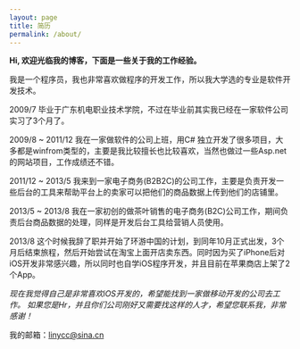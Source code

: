 ```yaml
---
layout: page
title: 简历
permalink: /about/
---
```


**Hi, 欢迎光临我的博客，下面是一些关于我的工作经验。**


我是一个程序员，我也非常喜欢做程序的开发工作，所以我大学选的专业是软件开发技术。

2009/7 毕业于广东机电职业技术学院，不过在毕业前其实我已经在一家软件公司实习了3个月了。

2009/8 ~ 2011/12 我在一家做软件的公司上班，用C# 独立开发了很多项目，大多都是winfrom类型的，主要是我比较擅长也比较喜欢，当然也做过一些Asp.net的网站项目，工作成绩还不错。

2011/12 ~ 2013/5 我来到一家电子商务(B2B2C)的公司工作，主要是负责开发一些后台的工具来帮助平台上的卖家可以把他们的商品数据上传到他们的店铺里。

2013/5 ~ 2013/8 我在一家初创的做茶叶销售的电子商务(B2C)公司工作，期间负责后台商品数据的处理，同样是开发后台工具给营销人员使用。

2013/8 这个时候我辞了职并开始了环游中国的计划，到同年10月正式出发，3个月后结束旅程，然后开始尝试在淘宝上面开店卖东西。同时因为买了iPhone后对iOS开发非常感兴趣，所以同时也自学iOS程序开发，并且目前在苹果商店上架了2个App。

*现在我觉得自己是非常喜欢iOS开发的，希望能找到一家做移动开发的公司去工作。
如果您是Hr，并且你们公司刚好又需要找这样的人才，希望您联系我，非常感谢！*

我的邮箱：linycc@sina.cn

